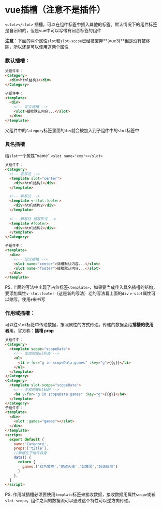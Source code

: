 # vue插槽（注意不是插件）

`<slot></slot>` 插槽，可以在组件标签中插入其他的标签。默认情况下的组件标签是自闭和的，但是vue中可以写带有闭合标签的组件

**注意**：下面的两个属性`slot`和`slot-scope`已经被废弃**(vue3)**但是没有被移除，所以还是可以使用这两个属性

### 默认插槽：

```HTML
父组件中：
<Category>
  <div>html结构1</div>
</Category>

子组件中：
<template>
  <div>
    <!-- 定义插槽 -->
    <slot>插槽默认内容...</slot>
  </div>
</template>
```

父组件中的`Category`标签里面的`div`就会被加入到子组件中的`slot`标签中

### 具名插槽

给`slot`一个属性“name” `<slot name="xxx"></slot>`

```HTML
父组件中：
<Category>
  <!-- 老写法 -->
  <template slot="center">
    <div>html结构1</div>
  </template>

  <!-- 新写法 -->
  <template v-slot:footer>
    <div>html结构2</div>
  </template>
  
  <!-- 新写法 缩写形式 -->
  <template #footer>
    <div>html结构2</div>
  </template>
</Category>

子组件中：
<template>
  <div>
    <!-- 定义插槽 -->
    <slot name="center">插槽默认内容...</slot>
    <slot name="footer">插槽默认内容...</slot>
  </div>
</template>
```

PS. 上面的写法中出现了占位标签`<template>`，如果要当成传入具名插槽的结构，要添加属性`v-slot:footer`（这是新的写法）老的写法看上面的`div` `v-slot`属性可以缩写，使用`#`来书写

### 作用域插槽：

可以往`slot`标签中传递数据，按照属性的方式传递。传递的数据会给**插槽的使用者**用。官方称：**插槽 prop**

```HTML
父组件中：
<Category>
  <template scope="scopeData">
    <!-- 生成的是ul列表 -->
    <ul>
      <li v-for="g in scopeData.games" :key="g">{{g}}</li>
    </ul>
  </template>
</Category>
<Category>
  <template slot-scope="scopeData">
    <!-- 生成的是h4标题 -->
    <h4 v-for="g in scopeData.games" :key="g">{{g}}</h4>
  </template>
</Category>
子组件中：
<template>
  <div>
    <slot :games="games"></slot>
  </div>
</template>
<script>
  export default {
    name:'Category',
    props:['title'],
    //数据在子组件自身
    data() {
      return {
        games:['红色警戒','穿越火线','劲舞团','超级玛丽']
      }
    },
  }
</script>
```

PS. 作用域插槽必须要使用`template`标签来接收数据，接收数据用属性`scope`或者`slot-scope`。组件之间的数据流可以通过这个特性可以逆方向传递。

